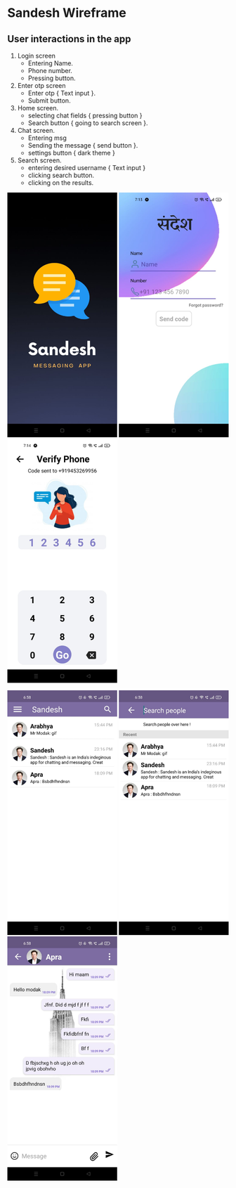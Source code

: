 # Sandesh Wireframe

## User interactions in the app

1. Login screen 
   - Entering Name.
   - Phone number.
   - Pressing button.
2. Enter otp screen
   -  Enter otp { Text input }.
   - Submit button.
3. Home screen.
   - selecting chat fields { pressing button }
   - Search button { going to search screen }.
4. Chat screen.
   - Entering msg
   - Sending the message { send button }.
   - settings button { dark theme }
5. Search screen. 
   - entering desired username { Text input }
   - clicking search button.
   - clicking on the results.
   

<p>
  <img src="https://github.com/Arabhya07092007/Sandesh-wire-frame-/blob/main/img1.jpeg?raw=true" width="250" name="Spectagram feed screen"/>
  <img src="https://github.com/Arabhya07092007/Sandesh-wire-frame-/blob/main/img2.jpeg?raw=true" width="250" name="Spectagram create post screen"/>
  <img src="https://github.com/Arabhya07092007/Sandesh-wire-frame-/blob/main/img3.jpeg?raw=true" width="250" name="Spectagram create post screen"/>
</p>

<p>
  
  <img src="https://github.com/Arabhya07092007/Sandesh-wire-frame-/blob/main/img4.jpeg?raw=true" width="250" name="Spectagram create post screen"/>
  <img src="https://github.com/Arabhya07092007/Sandesh-wire-frame-/blob/main/img5.jpeg?raw=true" width="250" name="Spectagram feed screen"/>
  <img src="https://github.com/Arabhya07092007/Sandesh-wire-frame-/blob/main/img6.jpeg?raw=true" width="250" name="Spectagram create post screen"/>

</p>
